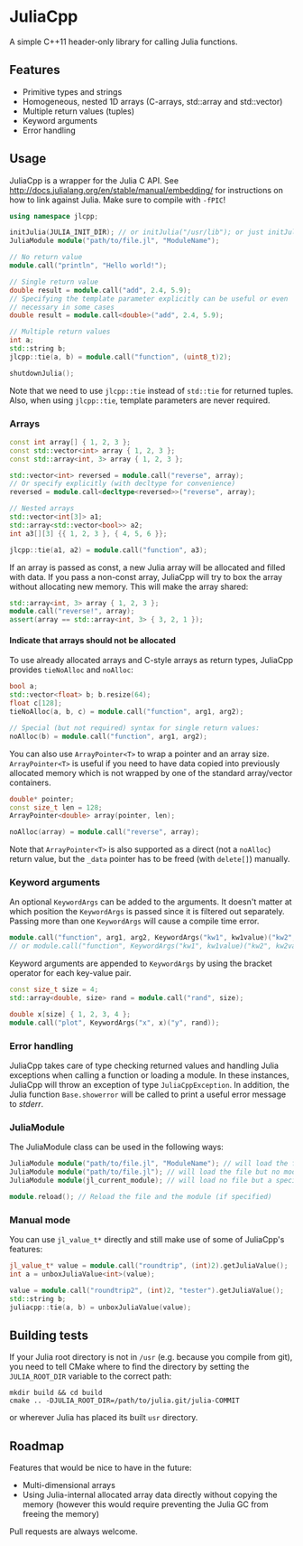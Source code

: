 # JuliaCpp

A simple C++11 header-only library for calling Julia functions.


## Features

- Primitive types and strings
- Homogeneous, nested 1D arrays (C-arrays, std::array and std::vector)
- Multiple return values (tuples)
- Keyword arguments
- Error handling


## Usage

JuliaCpp is a wrapper for the Julia C API. See
http://docs.julialang.org/en/stable/manual/embedding/ for instructions on how
to link against Julia. Make sure to compile with `-fPIC`!

```c++
using namespace jlcpp;

initJulia(JULIA_INIT_DIR); // or initJulia("/usr/lib"); or just initJulia();
JuliaModule module("path/to/file.jl", "ModuleName");

// No return value
module.call("println", "Hello world!");

// Single return value
double result = module.call("add", 2.4, 5.9);
// Specifying the template parameter explicitly can be useful or even
// necessary in some cases
double result = module.call<double>("add", 2.4, 5.9);

// Multiple return values
int a;
std::string b;
jlcpp::tie(a, b) = module.call("function", (uint8_t)2);

shutdownJulia();
```
Note that we need to use `jlcpp::tie` instead of `std::tie` for returned
tuples.  Also, when using `jlcpp::tie`, template parameters are never
required.


### Arrays

```c++
const int array[] { 1, 2, 3 };
const std::vector<int> array { 1, 2, 3 };
const std::array<int, 3> array { 1, 2, 3 };

std::vector<int> reversed = module.call("reverse", array);
// Or specify explicitly (with decltype for convenience)
reversed = module.call<decltype<reversed>>("reverse", array);

// Nested arrays
std::vector<int[3]> a1;
std::array<std::vector<bool>> a2;
int a3[][3] {{ 1, 2, 3 }, { 4, 5, 6 }};

jlcpp::tie(a1, a2) = module.call("function", a3);

```

If an array is passed as const, a new Julia array will be allocated and filled
with data.  If you pass a non-const array, JuliaCpp will try to box the array
without allocating new memory. This will make the array shared:

```c++
std::array<int, 3> array { 1, 2, 3 };
module.call("reverse!", array);
assert(array == std::array<int, 3> { 3, 2, 1 });
```

#### Indicate that arrays should not be allocated
To use already allocated arrays and C-style arrays as return types, JuliaCpp
provides `tieNoAlloc` and `noAlloc`:

```c++
bool a;
std::vector<float> b; b.resize(64);
float c[128];
tieNoAlloc(a, b, c) = module.call("function", arg1, arg2);

// Special (but not required) syntax for single return values:
noAlloc(b) = module.call("function", arg1, arg2);
```

You can also use `ArrayPointer<T>` to wrap a pointer and an array size.
`ArrayPointer<T>` is useful if you need to have data copied into previously
allocated memory which is not wrapped by one of the standard array/vector
containers.

```c++
double* pointer;
const size_t len = 128;
ArrayPointer<double> array(pointer, len);

noAlloc(array) = module.call("reverse", array);
```

Note that `ArrayPointer<T>` is also supported as a direct (not a `noAlloc`)
return value, but the `_data` pointer has to be freed (with `delete[]`)
manually.


### Keyword arguments

An optional `KeywordArgs` can be added to the arguments. It doesn't matter at
which position the `KeywordArgs` is passed since it is filtered out
separately. Passing more than one `KeywordArgs` will cause a compile time
error.

```c++
module.call("function", arg1, arg2, KeywordArgs("kw1", kw1value)("kw2", kw2value));
// or module.call("function", KeywordArgs("kw1", kw1value)("kw2", kw2value), arg1, arg2);
```

Keyword arguments are appended to `KeywordArgs` by using the bracket operator
for each key-value pair.

```c++
const size_t size = 4;
std::array<double, size> rand = module.call("rand", size);

double x[size] { 1, 2, 3, 4 };
module.call("plot", KeywordArgs("x", x)("y", rand));
```


### Error handling

JuliaCpp takes care of type checking returned values and handling Julia
exceptions when calling a function or loading a module. In these instances,
JuliaCpp will throw an exception of type `JuliaCppException`. In addition,
the Julia function `Base.showerror` will be called to print a useful error
message to *stderr*.


### JuliaModule

The JuliaModule class can be used in the following ways:

```c++
JuliaModule module("path/to/file.jl", "ModuleName"); // will load the file and the module
JuliaModule module("path/to/file.jl"); // will load the file but no module
JuliaModule module(jl_current_module); // will load no file but a specific jl_module_t*

module.reload(); // Reload the file and the module (if specified)
```


### Manual mode

You can use `jl_value_t*` directly and still make use of some of JuliaCpp's
features:

```c++
jl_value_t* value = module.call("roundtrip", (int)2).getJuliaValue();
int a = unboxJuliaValue<int>(value);

value = module.call("roundtrip2", (int)2, "tester").getJuliaValue();
std::string b;
juliacpp::tie(a, b) = unboxJuliaValue(value);
```

## Building tests

If your Julia root directory is not in `/usr` (e.g. because you compile from
git), you need to tell CMake where to find the directory by setting
the `JULIA_ROOT_DIR` variable to the correct path:

```
mkdir build && cd build
cmake .. -DJULIA_ROOT_DIR=/path/to/julia.git/julia-COMMIT
```

or wherever Julia has placed its built `usr` directory.


## Roadmap

Features that would be nice to have in the future:
- Multi-dimensional arrays
- Using Julia-internal allocated array data directly without copying the
  memory (however this would require preventing the Julia GC from freeing the
  memory)

Pull requests are always welcome.
